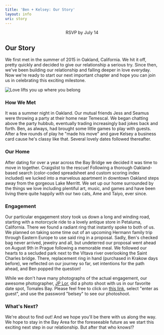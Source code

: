 ```yaml
---
title: 'Ben + Kelsey: Our Story'
layout: info
uri: story
---
```


<center>RSVP by July 14</center>

## Our Story

We first met in the summer of 2015 in Oakland, California. We hit it off, pretty quickly and decided to give our relationship a serious try. Since then, we've been building our relationship and falling deeper in love everyday. Now we're ready to start our next important chapter and hope you can join us in celebrating this exciting milestone.

![Love lifts you up where you belong](/images/dock.jpg "Love lifts you up where you belong")

### How We Met

It was a summer night in Oakland. Our mutual friends Jess and Seamus were throwing a party at their home near Temescal. We began chatting above the party hubbub, eventually trading increasingly bad jokes back and forth. Ben, as always, had brought some little games to play with guests. After a few rounds of play he "made his move" and gave Kelsey a business card cause he's classy like that. Several lovely dates followed thereafter.

### Our Home

After dating for over a year across the Bay Bridge we decided it was time to move in together. Craigslist to the rescue! Following a thorough Oakland-based search (color-coded spreadsheet and custom scoring index included) we lucked into a marvelous apartment in downtown Oakland steps away from the gorgeous Lake Merritt. We set up our home surrounded by the things we love including plentiful art, music, and games and have been living there quite happily with our two cats, Ame and Taiyo, ever since.

### Engagement

Our particular engagement story took us down a long and winding road, starting with a motorcycle ride to a lovely antique store in Petaluma, California. There we found a radiant ring that instantly spoke to both of us. We planned on taking some time out of an upcoming Hermann family trip through Eastern Europe to use said ring in a proposal. Sadly, Ben's checked bag never arrived, jewelry and all, but undeterred our proposal went ahead on August 9th in Prague following a memorable meal. We followed our hearts to a secluded park next to the Vltava river overlooking the Saint Charles bridge. There, replacement ring in hand (purchased in Krakow days before), we reflected on our journey so far, set intentions for the path ahead, and Ben popped the question!

While we don't have many photographs of the actual engagement, our awesome photographer, [JP Lor](https://www.jplor.com/), did a photo shoot with us in our favorite date spot, Tomales Bay. Please feel free to click on [this link](https://gallery.jplor.com/guestlogin/kelseyandben-engagement/?return=%2Fg%2Fkelseyandben-engagement%2F), select "enter as guest", and use the password "belsey" to see our photoshoot.

### What's Next?

We're about to find out! And we hope you'll be there with us along the way. We hope to stay in the Bay Area for the foreseeable future as we start this exciting next step in our relationship. But after that who knows!?